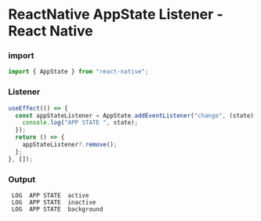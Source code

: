 # ReactNative AppState Listener - React Native

### import 
```js
import { AppState } from "react-native";
```


### Listener
```js
useEffect(() => {
  const appStateListener = AppState.addEventListener("change", (state) => {
    console.log("APP STATE ", state);
  });
  return () => {
    appStateListener?.remove();
  };
}, []);
```
### Output
```
 LOG  APP STATE  active
 LOG  APP STATE  inactive
 LOG  APP STATE  background
```
